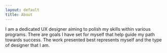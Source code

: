 ```yaml
---
layout: default
title: About
---
```

I am a dedicated UX designer aiming to polish my skills within various programs. There are goals I have set for myself that help guide my path towards success. The work presented best represents myself and the type of designer that I am.
